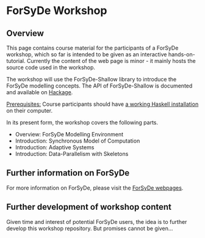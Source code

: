 # ForSyDe Workshop
## Overview
This page contains course material for the participants of a ForSyDe workshop, which so far is intended to be given as an interactive hands-on-tutorial. Currently the content of the web page is minor - it mainly hosts the source code used in the workshop.

The workshop will use the ForSyDe-Shallow library to introduce the ForSyDe modelling concepts. The API of ForSyDe-Shallow is documented and available on [Hackage](https://hackage.haskell.org/package/forsyde-shallow/).

<ins>Prerequisites:</ins> Course participants should have [a working Haskell installation](https://www.haskell.org/get-started/) on their computer. 

In its present form, the workshop covers the following parts.

- Overview: ForSyDe Modelling Environment
- Introduction: Synchronous Model of Computation
- Introduction: Adaptive Systems
- Introduction: Data-Parallelism with Skeletons
  
## Further information on ForSyDe
For more information on ForSyDe, please visit the [ForSyDe webpages](https://forsyde.github.io/).

## Further development of workshop content
Given time and interest of potential ForSyDe users, the idea is to further develop this workshop repository. But promises cannot be given...
 
